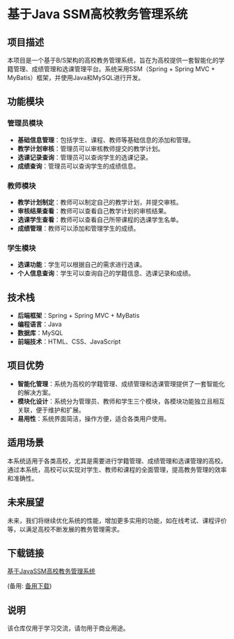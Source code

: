 # 基于Java SSM高校教务管理系统

## 项目描述

本项目是一个基于B/S架构的高校教务管理系统，旨在为高校提供一套智能化的学籍管理、成绩管理和选课管理平台。系统采用SSM（Spring + Spring MVC + MyBatis）框架，并使用Java和MySQL进行开发。

## 功能模块

### 管理员模块
- **基础信息管理**：包括学生、课程、教师等基础信息的添加和管理。
- **教学计划审核**：管理员可以审核教师提交的教学计划。
- **选课记录查询**：管理员可以查询学生的选课记录。
- **成绩查询**：管理员可以查询学生的成绩信息。

### 教师模块
- **教学计划制定**：教师可以制定自己的教学计划，并提交审核。
- **审核结果查看**：教师可以查看自己教学计划的审核结果。
- **选课学生查看**：教师可以查看自己所带课程的选课学生名单。
- **成绩管理**：教师可以添加和管理学生的成绩。

### 学生模块
- **选课功能**：学生可以根据自己的需求进行选课。
- **个人信息查询**：学生可以查询自己的学籍信息、选课记录和成绩。

## 技术栈
- **后端框架**：Spring + Spring MVC + MyBatis
- **编程语言**：Java
- **数据库**：MySQL
- **前端技术**：HTML、CSS、JavaScript

## 项目优势
- **智能化管理**：系统为高校的学籍管理、成绩管理和选课管理提供了一套智能化的解决方案。
- **模块化设计**：系统分为管理员、教师和学生三个模块，各模块功能独立且相互关联，便于维护和扩展。
- **易用性**：系统界面简洁，操作方便，适合各类用户使用。

## 适用场景
本系统适用于各类高校，尤其是需要进行学籍管理、成绩管理和选课管理的高校。通过本系统，高校可以实现对学生、教师和课程的全面管理，提高教务管理的效率和准确性。

## 未来展望
未来，我们将继续优化系统的性能，增加更多实用的功能，如在线考试、课程评价等，以满足高校不断发展的教务管理需求。

## 下载链接
[基于JavaSSM高校教务管理系统](https://pan.quark.cn/s/c17cba293403) 

(备用: [备用下载](https://pan.baidu.com/s/1LaEHWsC2QSyY7yeY68njAQ?pwd=1234))

## 说明

该仓库仅用于学习交流，请勿用于商业用途。
